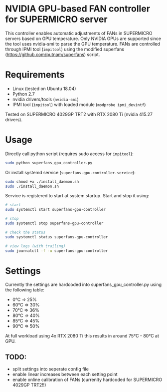 # NVIDIA GPU-based FAN controller for SUPERMICRO server

This controller enables automatic adjustments of FANs in SUPERMICRO servers based on GPU temperature.  Only NVIDIA GPUs are supported since the tool uses nvidia-smi to parse the GPU temperature. FANs are controlled through IPMI tool (`impitool`) using the modified superfans (https://github.com/putnam/superfans) script.

# Requirements

* Linux (tested on Ubuntu 18.04)
* Python 2.7
* nvidia drivers/tools (`nvidia-smi`)
* IPMI tool (`impitool`) with loaded module (`modprobe ipmi_devintf`)

Tested on SUPERMICRO 4029GP TRT2 with RTX 2080 Ti (nvidia 415.27 drivers).

# Usage

Directly call python script (requires sudo access for `impitool`):
```bash
sudo python superfans_gpu_controller.py
```

Or install systemd service (`superfans-gpu-controller.service`):

```bash
sudo chmod +x ./install_daemon.sh
sudo ./install_daemon.sh
```

Service is registered to start at system startup. Start and stop it using:
```bash
# start
sudo systemctl start superfans-gpu-controller

# stop
sudo systemctl stop superfans-gpu-controller

# check the status
sudo systemctl status superfans-gpu-controller

# view logs (with trailing)
sudo journalctl -f -u superfans-gpu-controller
```

# Settings

Currently the settings are hardcoded into superfans_gpu_controller.py using the following table:
 * 0°C => 25%
 * 60°C => 30%
 * 70°C => 36%
 * 80°C => 40%
 * 85°C => 45%
 * 90°C => 50%
 
At full workload using 4x RTX 2080 Ti this results in around 75°C - 80°C at GPU.

## TODO:
 * split settings into seperate config file
 * enable linear increases between each setting point
 * enable online calibration of FANs (currenlty hardcoded for SUPERMICRO 4029GP TRT2!!)
